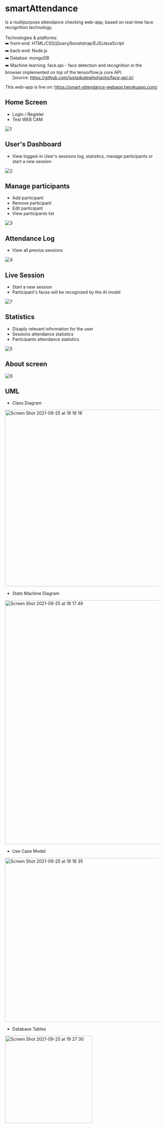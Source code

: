 # smartAttendance
Is a multipurpose attendance checking web-app, based on real-time face recognition technology. </br>
 <br>
  Technologies & platforms: </br>
  :arrow_right: front-end: HTML/CSS/jQuery/booststrap/EJS/JavaScript <br/>
  :arrow_right: back-end: Node.js <br/>
  :arrow_right: Databse: mongoDB <br/>
  :arrow_right: Machine learning: face.api - face detection and recognition in the browser implemented on top of the tensorflow.js core API. <br/> 
  &nbsp;&nbsp;&nbsp;&nbsp;&nbsp; [source: https://github.com/justadudewhohacks/face-api.js]
  
  This web-app is live on: https://smart-attendance-webapp.herokuapp.com/

## Home Screen
* Login / Register 
* Test WEB CAM

![1](https://user-images.githubusercontent.com/65926551/130602874-36c800c3-88fa-499c-80e8-0d721183c330.gif)

## User's Dashboard
* View logged-in User's sessions log, statistics, manage participants or start a new session

![2](https://user-images.githubusercontent.com/65926551/130603125-23f158e7-d96c-420c-a87e-4c41cc09021a.gif)

## Manage participants
* Add participant
* Remove participant
* Edit participant
* View participants list

![3](https://user-images.githubusercontent.com/65926551/130603457-368aad34-e0df-4108-80b3-d2eea3b7af92.gif)


## Attendance Log
* View all previus sessions

![4](https://user-images.githubusercontent.com/65926551/130603623-d1b40670-63d0-44a2-a2b6-fb89802b8648.gif)


## Live Session 
* Start a new session
* Participant's faces will be recognized by the AI model

![7](https://user-images.githubusercontent.com/65926551/130604438-adfa5191-0926-48a4-8826-0462eaef4538.gif)


## Statistics 
* Disaply relevant information for the user
* Sessions attendance statistics
* Participants attendance statistics

![5](https://user-images.githubusercontent.com/65926551/130603834-6bc98aef-899e-4da7-9f70-1b12ccea9a34.gif)


## About screen

![6](https://user-images.githubusercontent.com/65926551/130603986-332f524b-38c7-41f6-9dab-59089be02180.png)


## UML 
* Class Diagram

<img width="577" alt="Screen Shot 2021-09-25 at 19 16 18" src="https://user-images.githubusercontent.com/65926551/134778343-3dd73740-1db1-426c-8e67-d6aa07424cbc.png">


* State Machine Diagram

<img width="797" alt="Screen Shot 2021-09-25 at 19 17 49" src="https://user-images.githubusercontent.com/65926551/134778389-857905f2-592a-4c88-a0ce-55820230b933.png">

* Use Case Model

<img width="536" alt="Screen Shot 2021-09-25 at 19 18 35" src="https://user-images.githubusercontent.com/65926551/134778416-aa250f5e-4d47-4d0f-95fd-786b8949d84c.png">

* Database Tables

<img width="285" alt="Screen Shot 2021-09-25 at 19 27 30" src="https://user-images.githubusercontent.com/65926551/134778707-0b03baf2-99c6-47d5-82f1-db6d3486a377.png">



